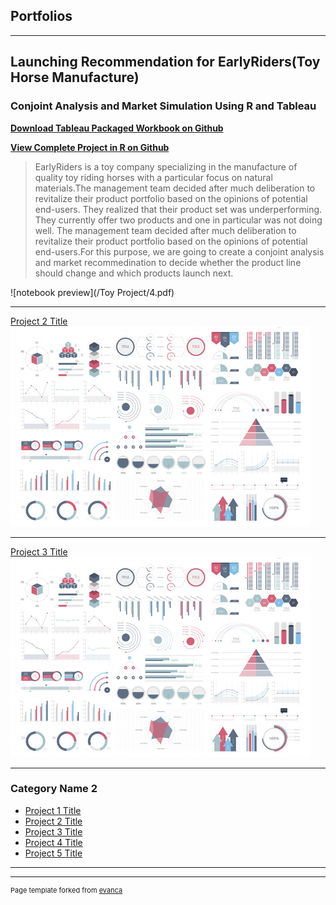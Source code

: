 ## Portfolios

---

## Launching Recommendation for EarlyRiders(Toy Horse Manufacture)
### Conjoint Analysis and Market Simulation Using R and Tableau

**[Download Tableau Packaged Workbook on Github](https://github.com/Jiangcheng-Lin/Jiangcheng-Lin.github.io/blob/master/Portfolios/Final%20Presentation.pdf)**

**[View Complete Project in R on Github](https://github.com/Jiangcheng-Lin/Jiangcheng-Lin.github.io/blob/master/Portfolios/HW3.html)**

>EarlyRiders is a toy company specializing in the manufacture of quality toy riding horses with a particular focus on natural materials.The management team decided after much deliberation to revitalize their product portfolio based on the opinions of potential end-users. They realized that their product set was underperforming. 
They currently offer two products and one in particular was not doing well. The management team decided after much deliberation to revitalize their product portfolio based on the opinions of potential end-users.For this purpose, we are going to create a conjoint analysis and market recommedination to decide whether the product line should change and which products launch next.


![notebook preview](/Toy Project/4.pdf)



---
[Project 2 Title](/pdf/sample_presentation.pdf)
<img src="images/dummy_thumbnail.jpg?raw=true"/>

---
[Project 3 Title](http://example.com/)
<img src="images/dummy_thumbnail.jpg?raw=true"/>

---

### Category Name 2

- [Project 1 Title](http://example.com/)
- [Project 2 Title](http://example.com/)
- [Project 3 Title](http://example.com/)
- [Project 4 Title](http://example.com/)
- [Project 5 Title](http://example.com/)

---




---
<p style="font-size:11px">Page template forked from <a href="https://github.com/evanca/quick-portfolio">evanca</a></p>
<!-- Remove above link if you don't want to attibute -->
